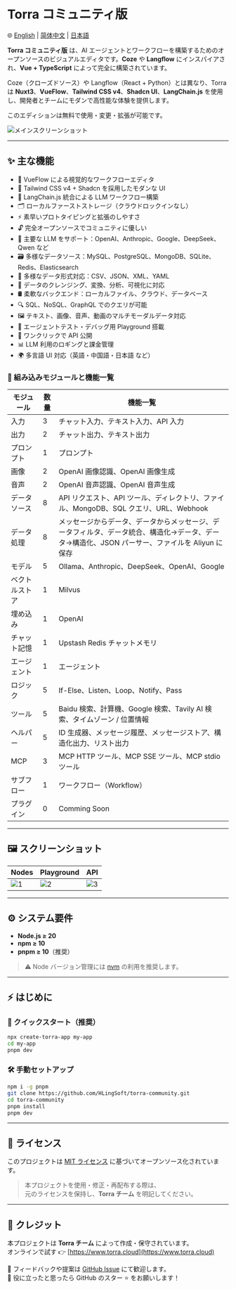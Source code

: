 # Torra コミュニティ版

🌐 [English](./README.md) | [简体中文](./README.zh-CN.md) | [日本語](./README.ja.md)

**Torra コミュニティ版** は、AI エージェントとワークフローを構築するためのオープンソースのビジュアルエディタです。**Coze** や **Langflow** にインスパイアされ、**Vue + TypeScript** によって完全に構築されています。

Coze（クローズドソース）や Langflow（React + Python）とは異なり、Torra は **Nuxt3**、**VueFlow**、**Tailwind CSS v4**、**Shadcn UI**、**LangChain.js** を使用し、開発者とチームにモダンで高性能な体験を提供します。

このエディションは無料で使用・変更・拡張が可能です。

![メインスクリーンショット](https://file.web.hlingsoft.com/26NbxPHeTGXNCO23MhsEXb5yE82VUo6d/screenshot.png)

---

## ✨ 主な機能

- 🚀 VueFlow による視覚的なワークフローエディタ
- 🎨 Tailwind CSS v4 + Shadcn を採用したモダンな UI
- 🤖 LangChain.js 統合による LLM ワークフロー構築
- 🗂 ローカルファーストストレージ（クラウドロックインなし）
- ⚡ 素早いプロトタイピングと拡張のしやすさ
- 🔓 完全オープンソースでコミュニティに優しい
- 🧠 主要な LLM をサポート：OpenAI、Anthropic、Google、DeepSeek、Qwen など
- 🗃 多様なデータソース：MySQL、PostgreSQL、MongoDB、SQLite、Redis、Elasticsearch
- 📄 多様なデータ形式対応：CSV、JSON、XML、YAML
- 🔧 データのクレンジング、変換、分析、可視化に対応
- 🛢 柔軟なバックエンド：ローカルファイル、クラウド、データベース
- 🔍 SQL、NoSQL、GraphQL でのクエリが可能
- 🖼 テキスト、画像、音声、動画のマルチモーダルデータ対応
- 🧪 エージェントテスト・デバッグ用 Playground 搭載
- 🚀 ワンクリックで API 公開
- 📊 LLM 利用のロギングと課金管理
- 🌍 多言語 UI 対応（英語・中国語・日本語 など）

### 🧩 組み込みモジュールと機能一覧

| モジュール    | 数量 | 機能一覧                                                                 |
|---------------|------|--------------------------------------------------------------------------|
| 入力          | 3    | チャット入力、テキスト入力、API 入力                                   |
| 出力          | 2    | チャット出力、テキスト出力                                              |
| プロンプト     | 1    | プロンプト                                                               |
| 画像          | 2    | OpenAI 画像認識、OpenAI 画像生成                                        |
| 音声          | 2    | OpenAI 音声認識、OpenAI 音声生成                                        |
| データソース  | 8    | API リクエスト、API ツール、ディレクトリ、ファイル、MongoDB、SQL クエリ、URL、Webhook |
| データ処理    | 8    | メッセージからデータ、データからメッセージ、データフィルタ、データ統合、構造化→データ、データ→構造化、JSON パーサー、ファイルを Aliyun に保存 |
| モデル        | 5    | Ollama、Anthropic、DeepSeek、OpenAI、Google                              |
| ベクトルストア| 1    | Milvus                                                                   |
| 埋め込み       | 1    | OpenAI                                                                   |
| チャット記憶   | 1    | Upstash Redis チャットメモリ                                           |
| エージェント   | 1    | エージェント                                                             |
| ロジック       | 5    | If-Else、Listen、Loop、Notify、Pass                                     |
| ツール         | 5    | Baidu 検索、計算機、Google 検索、Tavily AI 検索、タイムゾーン / 位置情報  |
| ヘルパー       | 5    | ID 生成器、メッセージ履歴、メッセージストア、構造化出力、リスト出力     |
| MCP           | 3    | MCP HTTP ツール、MCP SSE ツール、MCP stdio ツール                        |
| サブフロー     | 1    | ワークフロー（Workflow）                                                 |
| プラグイン     | 0    | Comming Soon                                                                          |

---

## 🖼 スクリーンショット

| Nodes | Playground | API |
|----------------------|----------------------|----------------------|
| ![1](https://file.web.hlingsoft.com/0A0hfGrrTIPm9scihpEaarogPnMAWhbO/%E6%88%AA%E5%B1%8F2025-06-26%2011.18.59.png) | ![2](https://file.web.hlingsoft.com/DPBatHp8K42r6qc0hWHW5if7FfmEtpHg/%E6%88%AA%E5%B1%8F2025-06-26%2011.16.08.png) | ![3](https://file.web.hlingsoft.com/zIHhaij2H6tBbym8eap1aqar2svuQ0q7/%E6%88%AA%E5%B1%8F2025-06-26%2011.24.37.png) |

---
 

## ⚙️ システム要件

- **Node.js ≥ 20**
- **npm ≥ 10**
- **pnpm ≥ 10**（推奨）

> ⚠️ Node バージョン管理には [nvm](https://github.com/nvm-sh/nvm) の利用を推奨します。

---

## ⚡ はじめに

### 🏁 クイックスタート（推奨）

```bash
npx create-torra-app my-app
cd my-app
pnpm dev
```

### 🛠 手動セットアップ

```bash
npm i -g pnpm
git clone https://github.com/HLingSoft/torra-community.git
cd torra-community
pnpm install
pnpm dev
```

---

## 📄 ライセンス

このプロジェクトは [MIT ライセンス](./LICENSE) に基づいてオープンソース化されています。

> 本プロジェクトを使用・修正・再配布する際は、  
> 元のライセンスを保持し、**Torra チーム** を明記してください。

---

## 🙌 クレジット

本プロジェクトは **Torra チーム** によって作成・保守されています。  
オンラインで試す 👉 [https://www.torra.cloud](https://www.torra.cloud)

💬 フィードバックや提案は [GitHub Issue](https://github.com/HLingSoft/torra-community/issues) にて歓迎します。  
💖 役に立ったと思ったら GitHub のスター ⭐ をお願いします！
